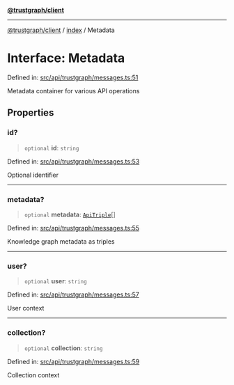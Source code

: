 [**@trustgraph/client**](../../README.md)

***

[@trustgraph/client](../../README.md) / [index](../README.md) / Metadata

# Interface: Metadata

Defined in: [src/api/trustgraph/messages.ts:51](https://github.com/trustgraph-ai/trustgraph-ts-client/blob/9a2bad46722f27bb783391eed1d9289614cc905a/src/api/trustgraph/messages.ts#L51)

Metadata container for various API operations

## Properties

### id?

> `optional` **id**: `string`

Defined in: [src/api/trustgraph/messages.ts:53](https://github.com/trustgraph-ai/trustgraph-ts-client/blob/9a2bad46722f27bb783391eed1d9289614cc905a/src/api/trustgraph/messages.ts#L53)

Optional identifier

***

### metadata?

> `optional` **metadata**: [`ApiTriple`](ApiTriple.md)[]

Defined in: [src/api/trustgraph/messages.ts:55](https://github.com/trustgraph-ai/trustgraph-ts-client/blob/9a2bad46722f27bb783391eed1d9289614cc905a/src/api/trustgraph/messages.ts#L55)

Knowledge graph metadata as triples

***

### user?

> `optional` **user**: `string`

Defined in: [src/api/trustgraph/messages.ts:57](https://github.com/trustgraph-ai/trustgraph-ts-client/blob/9a2bad46722f27bb783391eed1d9289614cc905a/src/api/trustgraph/messages.ts#L57)

User context

***

### collection?

> `optional` **collection**: `string`

Defined in: [src/api/trustgraph/messages.ts:59](https://github.com/trustgraph-ai/trustgraph-ts-client/blob/9a2bad46722f27bb783391eed1d9289614cc905a/src/api/trustgraph/messages.ts#L59)

Collection context
